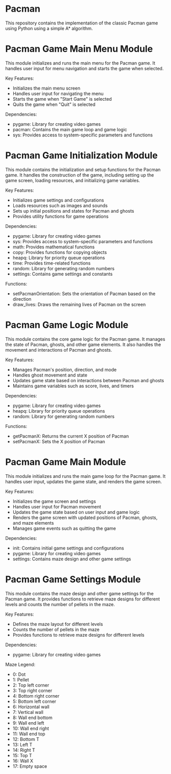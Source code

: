 # Pacman

This repository contains the implementation of the classic Pacman game using Python using a simple A* algorithm.

# Pacman Game Main Menu Module

This module initializes and runs the main menu for the Pacman game.
It handles user input for menu navigation and starts the game when selected.

Key Features:
- Initializes the main menu screen
- Handles user input for navigating the menu
- Starts the game when "Start Game" is selected
- Quits the game when "Quit" is selected

Dependencies:
- pygame: Library for creating video games
- pacman: Contains the main game loop and game logic
- sys: Provides access to system-specific parameters and functions

# Pacman Game Initialization Module

This module contains the initialization and setup functions for the Pacman game.
It handles the construction of the game, including setting up the game screen,
loading resources, and initializing game variables.

Key Features:
- Initializes game settings and configurations
- Loads resources such as images and sounds
- Sets up initial positions and states for Pacman and ghosts
- Provides utility functions for game operations

Dependencies:
- pygame: Library for creating video games
- sys: Provides access to system-specific parameters and functions
- math: Provides mathematical functions
- copy: Provides functions for copying objects
- heapq: Library for priority queue operations
- time: Provides time-related functions
- random: Library for generating random numbers
- settings: Contains game settings and constants

Functions:
- setPacmanOrientation: Sets the orientation of Pacman based on the direction
- draw_lives: Draws the remaining lives of Pacman on the screen

# Pacman Game Logic Module

This module contains the core game logic for the Pacman game.
It manages the state of Pacman, ghosts, and other game elements.
It also handles the movement and interactions of Pacman and ghosts.

Key Features:
- Manages Pacman's position, direction, and mode
- Handles ghost movement and state
- Updates game state based on interactions between Pacman and ghosts
- Maintains game variables such as score, lives, and timers

Dependencies:
- pygame: Library for creating video games
- heapq: Library for priority queue operations
- random: Library for generating random numbers

Functions:
- getPacmanX: Returns the current X position of Pacman
- setPacmanX: Sets the X position of Pacman

# Pacman Game Main Module

This module initializes and runs the main game loop for the Pacman game.
It handles user input, updates the game state, and renders the game screen.

Key Features:
- Initializes the game screen and settings
- Handles user input for Pacman movement
- Updates the game state based on user input and game logic
- Renders the game screen with updated positions of Pacman, ghosts, and maze elements
- Manages game events such as quitting the game

Dependencies:
- init: Contains initial game settings and configurations
- pygame: Library for creating video games
- settings: Contains maze design and other game settings

# Pacman Game Settings Module

This module contains the maze design and other game settings for the Pacman game.
It provides functions to retrieve maze designs for different levels and counts the number of pellets in the maze.

Key Features:
- Defines the maze layout for different levels
- Counts the number of pellets in the maze
- Provides functions to retrieve maze designs for different levels

Dependencies:
- pygame: Library for creating video games

Maze Legend:
- 0: Dot
- 1: Pellet
- 2: Top left corner
- 3: Top right corner
- 4: Bottom right corner
- 5: Bottom left corner
- 6: Horizontal wall
- 7: Vertical wall
- 8: Wall end bottom
- 9: Wall end left
- 10: Wall end right
- 11: Wall end top
- 12: Bottom T
- 13: Left T
- 14: Right T
- 15: Top T
- 16: Wall X
- 17: Empty space
